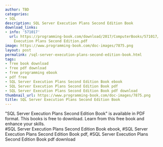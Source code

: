 ```yaml
---
author: TBD
categories:
- SQL
description: SQL Server Execution Plans Second Edition Book
download_links:
- info: '571017'
  url: https://programming-book.com/download/2017/ComputerBooks/571017/SQL Server
    Execution Plans Second Edition.pdf
image: https://www.programming-book.com/doc-images/7875.png
layout: post
permalink: /sql-server-execution-plans-second-edition-book.html
tags:
- free book download
- free pdf download
- free programming ebook
- pdf free
- SQL Server Execution Plans Second Edition Book ebook
- SQL Server Execution Plans Second Edition Book pdf
- SQL Server Execution Plans Second Edition Book pdf download
thumbnail_url: https://www.programming-book.com/doc-images/7875.png
title: SQL Server Execution Plans Second Edition Book
---
```


 
<div class="item-desc text-justify">
  "SQL Server Execution Plans Second Edition Book" is available in PDF format. This books is free to download. Learn from this free book and enhance your skills.
  <br>
  #SQL Server Execution Plans Second Edition Book ebook, #SQL Server Execution Plans Second Edition Book pdf, #SQL Server Execution Plans Second Edition Book pdf download
</div>